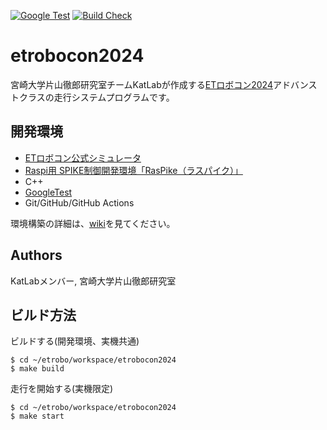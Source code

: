 [![Google Test](https://github.com/KatLab-MiyazakiUniv/etrobocon2024/actions/workflows/google-test.yaml/badge.svg)](https://github.com/KatLab-MiyazakiUniv/etrobocon2024/actions/workflows/google-test.yaml)
[![Build Check](https://github.com/KatLab-MiyazakiUniv/etrobocon2024/actions/workflows/build-check.yaml/badge.svg)](https://github.com/KatLab-MiyazakiUniv/etrobocon2024/actions/workflows/build-check.yaml)

# etrobocon2024
宮崎大学片山徹郎研究室チームKatLabが作成する[ETロボコン2024](https://www.etrobo.jp/)アドバンストクラスの走行システムプログラムです。


## 開発環境
- [ETロボコン公式シミュレータ](https://github.com/ETrobocon/etrobo)
- [Raspi用 SPIKE制御開発環境「RasPike（ラスパイク）」](https://github.com/ETrobocon/RasPike)
- C++
- [GoogleTest](https://github.com/google/googletest)
- Git/GitHub/GitHub Actions

環境構築の詳細は、[wiki](https://github.com/KatLab-MiyazakiUniv/etrobocon2024/wiki)を見てください。

## Authors
KatLabメンバー, 宮崎大学片山徹郎研究室

## ビルド方法

ビルドする(開発環境、実機共通)
```
$ cd ~/etrobo/workspace/etrobocon2024
$ make build
```

走行を開始する(実機限定)
```
$ cd ~/etrobo/workspace/etrobocon2024
$ make start
```